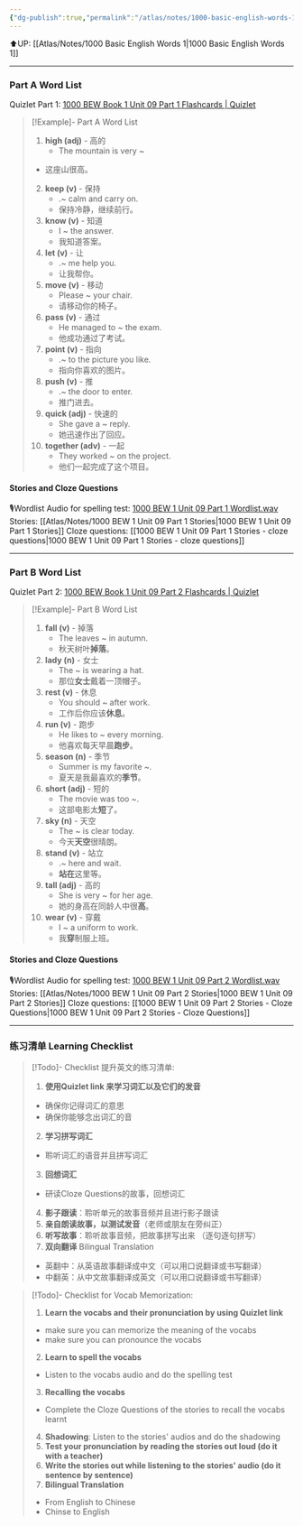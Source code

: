 ```yaml
---
{"dg-publish":true,"permalink":"/atlas/notes/1000-basic-english-words-1-unit-09/"}
---
```


⬆️UP: [[Atlas/Notes/1000 Basic English Words 1\|1000 Basic English Words 1]]

---
### Part A Word List
Quizlet Part 1: [1000 BEW Book 1 Unit 09 Part 1 Flashcards | Quizlet](https://quizlet.com/my/938419599/1000-bew-book-1-unit-09-part-1-flash-cards/?i=1vbzw5&x=1jqt)

> [!Example]- Part A Word List
> 1. **high (adj)** - 高的  
>     - The mountain is very ~  
> 	- 这座山很高。
> 2. **keep (v)** - 保持  
>     - .~ calm and carry on.  
>     - 保持冷静，继续前行。
> 3. **know (v)** - 知道  
>     - I ~ the answer.  
>     - 我知道答案。
> 4. **let (v)** - 让  
>     - .~ me help you.  
>     - 让我帮你。
> 5. **move (v)** - 移动  
>     - Please ~ your chair.  
>     - 请移动你的椅子。
> 6. **pass (v)** - 通过  
>     - He managed to ~ the exam.  
>     - 他成功通过了考试。
> 7. **point (v)** - 指向  
>     - .~ to the picture you like.  
>     - 指向你喜欢的图片。
> 8. **push (v)** - 推  
>     - .~ the door to enter.  
>     - 推门进去。
> 9. **quick (adj)** - 快速的  
>     - She gave a ~ reply.  
>     - 她迅速作出了回应。
> 10. **together (adv)** - 一起  
>     - They worked ~ on the project.  
>     - 他们一起完成了这个项目。

#### Stories and Cloze Questions
🎙️Wordlist Audio for spelling test: [1000 BEW 1 Unit 09 Part 1 Wordlist.wav]()
Stories: [[Atlas/Notes/1000 BEW 1 Unit 09 Part 1 Stories\|1000 BEW 1 Unit 09 Part 1 Stories]]
Cloze questions: [[1000 BEW 1 Unit 09 Part 1 Stories - cloze questions\|1000 BEW 1 Unit 09 Part 1 Stories - cloze questions]]

---
### Part B Word List
Quizlet Part 2: [1000 BEW Book 1 Unit 09 Part 2 Flashcards | Quizlet](https://quizlet.com/my/938420439/1000-bew-book-1-unit-09-part-2-flash-cards/?i=1vbzw5&x=1jqt)

> [!Example]- Part B Word List
> 1. **fall (v)** - 掉落  
>     - The leaves ~ in autumn.  
>     - 秋天树叶**掉落**。
> 2. **lady (n)** - 女士  
>     - The ~ is wearing a hat.  
>     - 那位**女士**戴着一顶帽子。
> 3. **rest (v)** - 休息  
>     - You should ~ after work.  
>     - 工作后你应该**休息**。
> 4. **run (v)** - 跑步  
>     - He likes to ~ every morning.  
>     - 他喜欢每天早晨**跑步**。
> 5. **season (n)** - 季节  
>     - Summer is my favorite ~.  
>     - 夏天是我最喜欢的**季节**。
> 6. **short (adj)** - 短的  
>     - The movie was too ~.  
>     - 这部电影太**短**了。
> 7. **sky (n)** - 天空  
>     - The ~ is clear today.  
>     - 今天**天空**很晴朗。
> 8. **stand (v)** - 站立  
>     - .~ here and wait.  
>     - **站在**这里等。
> 9. **tall (adj)** - 高的  
>     - She is very ~ for her age.  
>     - 她的身高在同龄人中很**高**。
> 10. **wear (v)** - 穿戴  
>     - I ~ a uniform to work.  
>     - 我**穿**制服上班。
#### Stories and Cloze Questions
🎙️Wordlist Audio for spelling test: [1000 BEW 1 Unit 09 Part 2 Wordlist.wav]()
Stories: [[Atlas/Notes/1000 BEW 1 Unit 09 Part 2 Stories\|1000 BEW 1 Unit 09 Part 2 Stories]]
Cloze questions: [[1000 BEW 1 Unit 09 Part 2 Stories - Cloze Questions\|1000 BEW 1 Unit 09 Part 2 Stories - Cloze Questions]]


---- 
### 练习清单 Learning Checklist

> [!Todo]- Checklist 提升英文的练习清单:
> 1. **使用Quizlet link 来学习词汇以及它们的发音** 
>	- 确保你记得词汇的意思 
>	- 确保你能够念出词汇的音 
> 2. **学习拼写词汇** 
>	- 聆听词汇的语音并且拼写词汇 
> 3. **回想词汇**
>	- 研读Cloze Questions的故事，回想词汇 
> 4. **影子跟读**：聆听单元的故事音频并且进行影子跟读 
> 5. **亲自朗读故事，以测试发音**（老师或朋友在旁纠正）
> 6. **听写故事**：聆听故事音频，把故事拼写出来 （逐句逐句拼写）
> 7. **双向翻译** Bilingual Translation 
>	- 英翻中：从英语故事翻译成中文（可以用口说翻译或书写翻译）
>	- 中翻英：从中文故事翻译成英文（可以用口说翻译或书写翻译）

> [!Todo]- Checklist for Vocab Memorization:
> 
> 1. **Learn the vocabs and their pronunciation by using Quizlet link**
>	- make sure you can memorize the meaning of the vocabs
>	- make sure you can pronounce the vocabs
> 2. **Learn to spell the vocabs**
>	- Listen to the vocabs audio and do the spelling test
> 3. **Recalling the vocabs**
>	- Complete the Cloze Questions of the stories to recall the vocabs learnt
> 4. **Shadowing**: Listen to the stories' audios and do the shadowing
> 5. **Test your pronunciation by reading the stories out loud (do it with a teacher)**
> 6. **Write the stories out while listening to the stories' audio (do it sentence by sentence)**
> 7. **Bilingual Translation** 
> 	- From English to Chinese
> 	- Chinse to English


